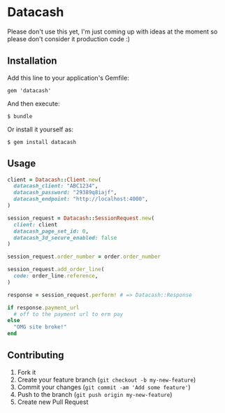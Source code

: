 # Datacash

Please don't use this yet, I'm just coming up with ideas at the moment so please don't consider it production code :)

## Installation

Add this line to your application's Gemfile:

    gem 'datacash'

And then execute:

    $ bundle

Or install it yourself as:

    $ gem install datacash

## Usage

```ruby
client = Datacash::Client.new(
  datacash_client: "ABC1234",
  datacash_password: "29389q8iajf",
  datacash_endpoint: "http://localhost:4000",
)

session_request = Datacash::SessionRequest.new(
  client: client
  datacash_page_set_id: 0,
  datacash_3d_secure_enabled: false
)

session_request.order_number = order.order_number

session_request.add_order_line(
  code: order_line.reference,
)

response = session_request.perform! # => Datacash::Response

if response.payment_url
  # off to the payment url to erm pay
else
  "OMG site broke!"
end
```


## Contributing

1. Fork it
2. Create your feature branch (`git checkout -b my-new-feature`)
3. Commit your changes (`git commit -am 'Add some feature'`)
4. Push to the branch (`git push origin my-new-feature`)
5. Create new Pull Request
